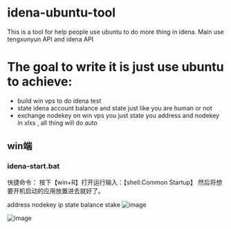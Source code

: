 # idena-ubuntu-tool
This is a tool for help people use ubuntu to do more thing in idena.
Main use tengxunyun API and idena API
# The goal to write it is just use ubuntu to achieve:
* build win vps to do idena test
* state idena account balance and state just like you are human or not
* exchange nodekey on win vps
you just state you address and nodekey in xlxs , all thing will do auto
## win端
### idena-start.bat
快捷命令：
按下【win+R】打开运行输入：【shell:Common Startup】
然后将想要开机启动的应用放置进去就好了。

					
address	nodekey	ip	state	balance	stake
![image](https://github.com/weiliali/idena-ubuntu-tool/assets/46802173/f9a60abc-8263-4515-9876-1975d1be1e19)

![image](https://github.com/weiliali/idena-ubuntu-tool/assets/46802173/c2670f43-e59e-49e4-b8a3-0405b21f3f8d)
